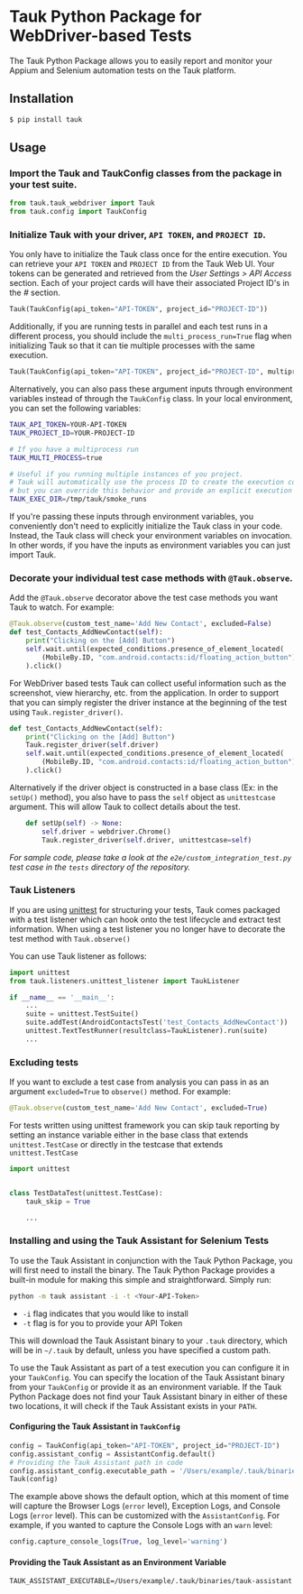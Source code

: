 # Tauk Python Package for WebDriver-based Tests

The Tauk Python Package allows you to easily report and monitor your Appium and Selenium automation tests on the Tauk platform.

## Installation

```bash
$ pip install tauk
```



## Usage

### Import the Tauk and TaukConfig classes from the package in your test suite.

```python
from tauk.tauk_webdriver import Tauk
from tauk.config import TaukConfig
```



### Initialize Tauk with your driver, `API TOKEN`, and `PROJECT ID`.

You only have to initialize the Tauk class once for the entire execution. 
You can retrieve your `API TOKEN` and `PROJECT ID` from the Tauk Web UI. 
Your tokens can be generated and retrieved from the _User Settings > API Access_ section. 
Each of your project cards will have their associated Project ID's in the _#_ section.

```python
Tauk(TaukConfig(api_token="API-TOKEN", project_id="PROJECT-ID"))
```

Additionally, if you are running tests in parallel and each test runs in a different process, 
you should include the `multi_process_run=True` flag when initializing Tauk 
so that it can tie multiple processes with the same execution.

```python
Tauk(TaukConfig(api_token="API-TOKEN", project_id="PROJECT-ID", multiprocess_run=True))
```

Alternatively, you can also pass these argument inputs through environment variables instead of through the `TaukConfig` class. 
In your local environment, you can set the following variables:

```bash
TAUK_API_TOKEN=YOUR-API-TOKEN
TAUK_PROJECT_ID=YOUR-PROJECT-ID

# If you have a multiprocess run
TAUK_MULTI_PROCESS=true

# Useful if you running multiple instances of you project. 
# Tauk will automatically use the process ID to create the execution context, 
# but you can override this behavior and provide an explicit execution dir if needed
TAUK_EXEC_DIR=/tmp/tauk/smoke_runs
```

If you're passing these inputs through environment variables, 
you conveniently don't need to explicitly initialize the Tauk class in your code. 
Instead, the Tauk class will check your environment variables on invocation. 
In other words, if you have the inputs as environment variables you can just import Tauk.



### Decorate your individual test case methods with `@Tauk.observe`.

Add the `@Tauk.observe` decorator above the test case methods you want Tauk to watch. For example:

```python
@Tauk.observe(custom_test_name='Add New Contact', excluded=False)
def test_Contacts_AddNewContact(self):
	print("Clicking on the [Add] Button")
	self.wait.until(expected_conditions.presence_of_element_located(
		(MobileBy.ID, "com.android.contacts:id/floating_action_button"))
	).click()
```

For WebDriver based tests Tauk can collect useful information such as the screenshot, 
view hierarchy, etc. from the application. In order to support that you can simply register the driver instance 
at the beginning of the test using `Tauk.register_driver()`.

```python
def test_Contacts_AddNewContact(self):
	print("Clicking on the [Add] Button")
	Tauk.register_driver(self.driver)
	self.wait.until(expected_conditions.presence_of_element_located(
		(MobileBy.ID, "com.android.contacts:id/floating_action_button"))
	).click()
```

Alternatively if the driver object is constructed in a base class (Ex: in the `setUp()` method), 
you also have to pass the `self` object as `unittestcase` argument. 
This will allow Tauk to collect details about the test.

```python
    def setUp(self) -> None:
        self.driver = webdriver.Chrome()
        Tauk.register_driver(self.driver, unittestcase=self)
```

_For sample code, please take a look at the `e2e/custom_integration_test.py` test case in the `tests` directory of the repository._



### Tauk Listeners

If you are using [unittest](https://docs.python.org/3/library/unittest.html) for structuring your tests, Tauk comes packaged with a test listener which can hook onto the test lifecycle and extract test information. When using a test listener you no longer have to decorate the test method with `Tauk.observe()`

You can use Tauk listener as follows:

```python
import unittest
from tauk.listeners.unittest_listener import TaukListener

if __name__ == '__main__':
    ...
    suite = unittest.TestSuite()
    suite.addTest(AndroidContactsTest('test_Contacts_AddNewContact'))
    unittest.TextTestRunner(resultclass=TaukListener).run(suite)
    ...
```

### Excluding tests

If you want to exclude a test case from analysis you can pass in as an argument `excluded=True` to `observe()` method. For example:

```python
@Tauk.observe(custom_test_name='Add New Contact', excluded=True)
```

For tests written using unittest framework you can skip tauk reporting by setting an instance variable
either in the base class that extends `unittest.TestCase` or directly in the testcase that extends `unittest.TestCase`

```python
import unittest


class TestDataTest(unittest.TestCase):
    tauk_skip = True

    ...

```



### Installing and using the Tauk Assistant for Selenium Tests

To use the Tauk Assistant in conjunction with the Tauk Python Package, you will first need to install the binary. The Tauk Python Package provides a built-in module for making this simple and straightforward. Simply run:

```bash
python -m tauk assistant -i -t <Your-API-Token>
```

- `-i` flag indicates that you would like to install
- `-t` flag is for you to provide your API Token

This will download the Tauk Assistant binary to your `.tauk` directory, which will be in `~/.tauk` by default, unless you have specified a custom path.

To use the Tauk Assistant as part of a test execution you can configure it in your `TaukConfig`. You can specify the location of the Tauk Assistant binary from your `TaukConfig` or provide it as an environment variable. If the Tauk Python Package does not find your Tauk Assistant binary in either of these two locations, it will check if the Tauk Assistant exists in your `PATH`.



#### Configuring the Tauk Assistant in `TaukConfig`

```python
config = TaukConfig(api_token="API-TOKEN", project_id="PROJECT-ID")
config.assistant_config = AssistantConfig.default()
# Providing the Tauk Assistant path in code
config.assistant_config.executable_path = '/Users/example/.tauk/binaries/tauk-assistant'
Tauk(config)
```

The example above shows the default option, which at this moment of time will capture the Browser Logs (`error` level), Exception Logs, and Console Logs (`error` level). This can be customized with the `AssistantConfig`. For example, if you wanted to capture the Console Logs with an `warn` level:

```python
config.capture_console_logs(True, log_level='warning')
```



#### Providing the Tauk Assistant as an Environment Variable

```
TAUK_ASSISTANT_EXECUTABLE=/Users/example/.tauk/binaries/tauk-assistant
```
